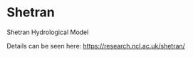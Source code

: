 # Shetran
Shetran Hydrological Model

Details can be seen here:
https://research.ncl.ac.uk/shetran/
